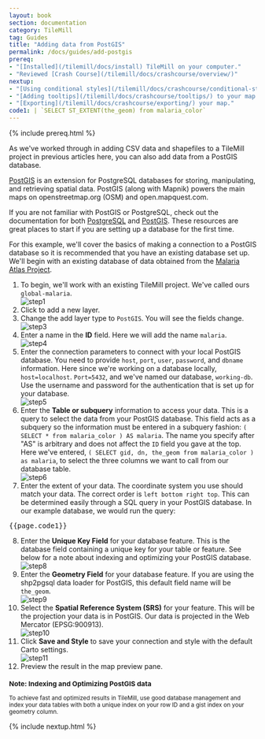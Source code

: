 ```yaml
---
layout: book
section: documentation
category: TileMill
tag: Guides
title: "Adding data from PostGIS"
permalink: /docs/guides/add-postgis
prereq:
- "[Installed](/tilemill/docs/install) TileMill on your computer."
- "Reviewed [Crash Course](/tilemill/docs/crashcourse/overview/)"
nextup:
- "[Using conditional styles](/tilemill/docs/crashcourse/conditional-styles/) to control the appearance of points based on data."
- "[Adding tooltips](/tilemill/docs/crashcourse/tooltips/) to your map."
- "[Exporting](/tilemill/docs/crashcourse/exporting/) your map."
code1: | `SELECT ST_EXTENT(the_geom) from malaria_color`
---
```


{% include prereq.html %} 

As we've worked through in adding CSV data and shapefiles to a TileMill project in previous articles here, you can also add data from a PostGIS database. 

[PostGIS](http://postgis.refractions.net/) is an extension for PostgreSQL databases for storing, manipulating, and retrieving spatial data. PostGIS (along with Mapnik) powers the main maps on openstreetmap.org (OSM) and open.mapquest.com.  

If you are not familiar with PostGIS or PostgreSQL, check out the documentation for both [PostgreSQL](http://www.postgresql.org/) and [PostGIS](http://postgis.refractions.net). These resources are great places to start if you are setting up a database for the first time.

For this example, we'll cover the basics of making a connection to a PostGIS database so it is recommended that you have an existing database set up. We'll begin with an existing database of data obtained from the [Malaria Atlas Project](http://www.map.ox.ac.uk/). 


1. To begin, we'll work with an existing TileMill project. We've called ours `global-malaria`.  
![step1](/tilemill/assets/pages/addpostgis-1.png)  
2. Click to add a new layer.  
3. Change the add layer type to `PostGIS`. You will see the fields change.  
![step3](/tilemill/assets/pages/addpostgis-3.png)  
4. Enter a name in the **ID** field. Here we will add the name `malaria`.  
![step4](/tilemill/assets/pages/addpostgis-4.png)  
5. Enter the connection parameters to connect with your local PostGIS database. You need to provide `host`, `port`, `user`, `password`, and `dbname` information. Here since we're working on a database locally, `host=localhost`. `Port=5432`, and we've named our database, `working-db`. Use the username and password for the authentication that is set up for your database.  
![step5](/tilemill/assets/pages/addpostgis-5.png)  
6. Enter the **Table or subquery** information to access your data. This is a query to select the data from your PostGIS database. This field acts as a subquery so the information must be entered in a subquery fashion: `( SELECT * from malaria_color ) AS malaria`. The name you specify after "AS" is arbitrary and does not affect the `ID` field you gave at the top. Here we've entered, `( SELECT gid, dn, the_geom from malaria_color ) as malaria`, to select the three columns we want to call from our database table.  
![step6](/tilemill/assets/pages/addpostgis-6.png)  
7. Enter the extent of your data. The coordinate system you use should match your data. The correct order is `left bottom right top`. This can be determined easily through a SQL query in your PostGIS database. In our example database, we would run the query:
<pre>{{page.code1}}</pre>  
8. Enter the **Unique Key Field** for your database feature. This is the database field containing a unique key for your table or feature. See below for a note about indexing and optimizing your PostGIS database.  
![step8](/tilemill/assets/pages/addpostgis-8.png)  
9. Enter the **Geometry Field** for your database feature. If you are using the shp2pgsql data loader for PostGIS, this default field name will be `the_geom`.  
![step9](/tilemill/assets/pages/addpostgis-9.png)  
10. Select the **Spatial Reference System (SRS)** for your feature. This will be the projection your data is in PostGIS. Our data is projected in the Web Mercator (EPSG:900913).  
![step10](/tilemill/assets/pages/addpostgis-10.png)  
11. Click **Save and Style** to save your connection and style with the default Carto settings.  
![step11](/tilemill/assets/pages/addpostgis-11.png)  
12. Preview the result in the map preview pane.   

<small class='note' markdown='1'>
<h3>Note: Indexing and Optimizing PostGIS data</h3>
To achieve fast and optimized results in TileMill, use good database management and index your data tables with both a unique index on your row ID and a gist index on your geometry column.  
</small>

{% include nextup.html %}